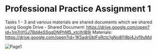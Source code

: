 # Professional Practice Assignment 1

Tasks 1 - 3 and various materials are shared documents which we shared using Google Drive - 
Shared Document: https://drive.google.com/open?id=1m7nYGJ7Bd4eSSggDNPhM5_xtcjfrlB9i
Materials: https://drive.google.com/open?id=1K5adrGbIFsRctc1gNo8l14bi4Jyf9uMd

![Page1](https://imgur.com/a/XZF4X5k)

